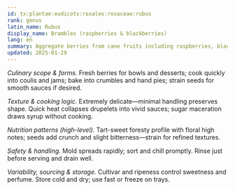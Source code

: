 ```yaml
---
id: tx:plantae:eudicots:rosales:rosaceae:rubus
rank: genus
latin_name: Rubus
display_name: Brambles (raspberries & blackberries)
lang: en
summary: Aggregate berries from cane fruits including raspberries, blackberries, and dewberries; eaten fresh, baked, sauced, and preserved, with prominent seeds and fragile structure.
updated: 2025-01-29
---
```


_Culinary scope & forms._ Fresh berries for bowls and desserts; cook quickly into coulis and jams; bake into crumbles and hand pies; strain seeds for smooth sauces if desired.

_Texture & cooking logic._ Extremely delicate—minimal handling preserves shape. Quick heat collapses drupelets into vivid sauces; sugar maceration draws syrup without cooking.

_Nutrition patterns (high-level)._ Tart-sweet foresty profile with floral high notes; seeds add crunch and slight bitterness—strain for refined textures.

_Safety & handling._ Mold spreads rapidly; sort and chill promptly. Rinse just before serving and drain well.

_Variability, sourcing & storage._ Cultivar and ripeness control sweetness and perfume. Store cold and dry; use fast or freeze on trays.
